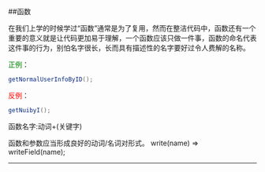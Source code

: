 

##函数

在我们上学的时候学过“函数”通常是为了复用，然而在整洁代码中，函数还有一个重要的意义就是让代码更加易于理解，一个函数应该只做一件事，函数的命名代表这件事的行为，别怕名字很⻓，⻓而具有描述性的名字要好过令人费解的名称。

<span style="color:green">正例</span>：

```java
getNormalUserInfoByID();
```

<span style="color:red">反例</span>：

```java
getNuibyI();
```

函数名字:动词+(关键字)

函数和参数应当形成良好的动词/名词对形式。 write(name) => writeField(name);

---

